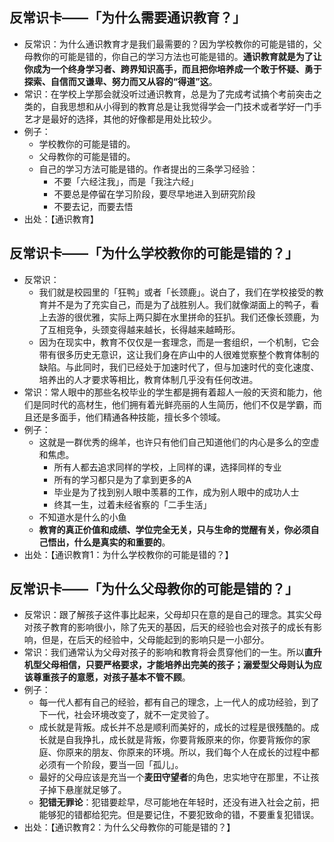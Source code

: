 
## 反常识卡——「为什么需要通识教育？」
- 反常识：为什么通识教育才是我们最需要的？因为学校教你的可能是错的，父母教你的可能是错的，你自己的学习方法也可能是错的。**通识教育就是为了让你成为一个终身学习者、跨界知识高手，而且把你培养成一个敢于怀疑、勇于探索、自信而又谦卑、努力而又从容的“得道”这**。
- 常识：在学校上学那会就没听过通识教育，总是为了完成考试搞个考前突击之类的，自我思想和从小得到的教育总是让我觉得学会一门技术或者学好一门手艺才是最好的选择，其他的好像都是用处比较少。
- 例子：
	- 学校教你的可能是错的。
	- 父母教你的可能是错的。
	- 自己的学习方法可能是错的。作者提出的三条学习经验：
		- 不要「六经注我」，而是「我注六经」
		- 不要总是停留在学习阶段，要尽早地进入到研究阶段
		- 不要去记，而要去悟
- 出处：【通识教育】

## 反常识卡——「为什么学校教你的可能是错的？」
- 反常识：
	- 我们就是校园里的「狂鸭」或者「长颈鹿」。说白了，我们在学校接受的教育并不是为了充实自己，而是为了战胜别人。我们就像湖面上的鸭子，看上去游的很优雅，实际上两只脚在水里拼命的狂扒。我们还像长颈鹿，为了互相竞争，头颈变得越来越长，长得越来越畸形。
	- 因为在现实中，教育不仅仅是一套理念，而是一套组织，一个机制，它会带有很多历史无意识，这让我们身在庐山中的人很难觉察整个教育体制的缺陷。与此同时，我们已经处于加速时代了，但与加速时代的变化速度、培养出的人才要求等相比，教育体制几乎没有任何改进。
- 常识：常人眼中的那些名校毕业的学生都是拥有着超人一般的天资和能力，他们是同时代的高材生，他们拥有着光鲜亮丽的人生简历，他们不仅是学霸，而且还是多面手，他们精通各种技能，擅长多个领域。
- 例子：
	- 这就是一群优秀的绵羊，也许只有他们自己知道他们的内心是多么的空虚和焦虑。
		- 所有人都去追求同样的学校，上同样的课，选择同样的专业
		- 所有的学习都只是为了拿到更多的A
		- 毕业是为了找到别人眼中羡慕的工作，成为别人眼中的成功人士
		- 终其一生，过着未经省察的「二手生活」
	- 不知道水是什么的小鱼
	- **教育的真正价值和成绩、学位完全无关，只与生命的觉醒有关，你必须自己悟出，什么是真实的和重要的**。
- 出处：【通识教育1：为什么学校教你的可能是错的？】

## 反常识卡——「为什么父母教你的可能是错的？」
- 反常识：跟了解孩子这件事比起来，父母却只在意的是自己的理念。其实父母对孩子教育的影响很小，除了先天的基因，后天的经验也会对孩子的成长有影响，但是，在后天的经验中，父母能起到的影响只是一小部分。
- 常识：我们通常认为父母对孩子的影响和教育将会贯穿他们的一生。所以**直升机型父母相信，只要严格要求，才能培养出完美的孩子；溺爱型父母则认为应该尊重孩子的意愿，对孩子基本不管不顾**。
- 例子：
	-  每一代人都有自己的经验，都有自己的理念，上一代人的成功经验，到了下一代，社会环境改变了，就不一定灵验了。
	- 成长就是背叛。成长并不总是顺利而美好的，成长的过程是很残酷的。成长就是自我挣扎，成长就是背叛，你要背叛原来的你，你要背叛你的家庭、你原来的朋友、你原来的环境。所以，我们每个人在成长的过程中都必须有一个阶段，要当一回「孤儿」。
	- 最好的父母应该是充当一个**麦田守望者**的角色，忠实地守在那里，不让孩子掉下悬崖就足够了。
	- **犯错无罪论**：犯错要趁早，尽可能地在年轻时，还没有进入社会之前，把能够犯的错都给犯完。但是要记住，不要犯致命的错，不要重复犯错误。
- 出处：【通识教育2：为什么父母教你的可能是错的？】

